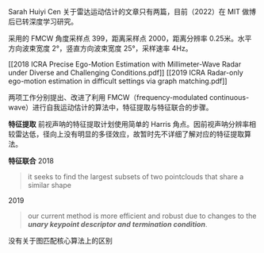 Sarah Huiyi Cen 关于雷达运动估计的文章只有两篇，目前（2022）在 MIT 做博后已转深度学习研究。

采用的 FMCW 角度采样点 399，距离采样点 2000，距离分辨率 0.25米。水平方向波束宽度 2°，竖直方向波束宽度 25°，采样速率 4Hz。

[[2018 ICRA Precise Ego-Motion Estimation with Millimeter-Wave Radar under Diverse and Challenging Conditions.pdf]]
[[2019 ICRA Radar-only ego-motion estimation in difficult settings via graph matching.pdf]]

两项工作分别提出、改进了利用 FMCW（frequency-modulated continuous-wave）进行自我运动估计的算法中，特征提取与特征联合的步骤。

**特征提取**
前视声呐的特征提取计划使用简单的 Harris 角点。因前视声呐分辨率相较雷达低，径向上没有明显的多径效应，故暂时先不详细了解对应的特征提取算法。

**特征联合**
2018
> it seeks to find the largest subsets of two pointclouds that share a similar shape

2019
>our current method is more efficient and robust due to changes to the ***unary keypoint descriptor and termination condition***.

没有关于图匹配核心算法上的区别
